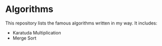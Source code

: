 # Algorithms
This repository lists the famous algorithms written in my way. It includes:
- Karatuda Multiplication
- Merge Sort
